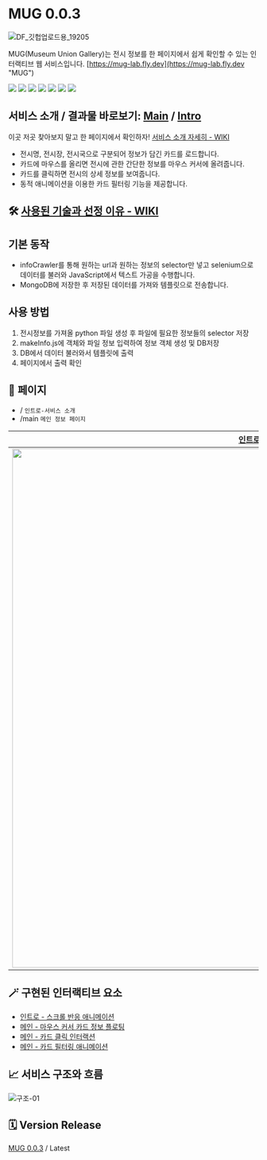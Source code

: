 # MUG 0.0.3

![DF_깃헙업로드용_19205](https://user-images.githubusercontent.com/70316567/224071275-bd290abd-9683-4598-9ed5-d6a7365376ae.jpg)

MUG(Museum Union Gallery)는 전시 정보를 한 페이지에서 쉽게 확인할 수 있는 인터랙티브 웹 서비스입니다.
[https://mug-lab.fly.dev](https://mug-lab.fly.dev "MUG")

<div> 
<img src="https://img.shields.io/badge/JavaScript-F7DF1E?style=for-the-badge&logo=JavaScript&logoColor=white">
<img src="https://img.shields.io/badge/jQuery-0769AD?style=for-the-badge&logo=jQuery&logoColor=white">
<img src="https://img.shields.io/badge/Express-000000?style=for-the-badge&logo=Express&logoColor=white">
<img src="https://img.shields.io/badge/Pug-A86454?style=for-the-badge&logo=Pug&logoColor=white">
<img src="https://img.shields.io/badge/Sass-CC6699?style=for-the-badge&logo=Sass&logoColor=white">
<img src="https://img.shields.io/badge/MongoDB-47A248?style=for-the-badge&logo=MongoDB&logoColor=white">
<img src="https://img.shields.io/badge/Illustrator-FF9A00?style=for-the-badge&logo=AdobeIllustrator&logoColor=white">
</div>

<div >

</div>

## 서비스 소개 / 결과물 바로보기: [Main](https://mug-lab.fly.dev/main) / [Intro](https://mug-lab.fly.dev/)

이곳 저곳 찾아보지 말고 한 페이지에서 확인하자! [서비스 소개 자세히 - WIKI](https://github.com/yjglab/MuG/wiki/%EC%84%9C%EB%B9%84%EC%8A%A4-%EA%B8%B0%ED%9A%8D-%EB%B0%B0%EA%B2%BD%EA%B3%BC-%EA%B8%B0%EB%8A%A5-%EC%86%8C%EA%B0%9C)

- 전시명, 전시장, 전시국으로 구분되어 정보가 담긴 카드를 로드합니다.
- 카드에 마우스를 올리면 전시에 관한 간단한 정보를 마우스 커서에 올려줍니다.
- 카드를 클릭하면 전시의 상세 정보를 보여줍니다.
- 동적 애니메이션을 이용한 카드 필터링 기능을 제공합니다.

## 🛠 [사용된 기술과 선정 이유 - WIKI](https://github.com/yjglab/MuG/wiki/%EC%82%AC%EC%9A%A9%EB%90%9C-%EA%B8%B0%EC%88%A0%EA%B3%BC-%EC%84%A0%EC%A0%95-%EC%9D%B4%EC%9C%A0)

## 기본 동작

- infoCrawler를 통해 원하는 url과 원하는 정보의 selector만 넣고 selenium으로 데이터를 불러와 JavaScript에서 텍스트 가공을 수행합니다.
- MongoDB에 저장한 후 저장된 데이터를 가져와 템플릿으로 전송합니다.

## 사용 방법

1. 전시정보를 가져올 python 파일 생성 후 파일에 필요한 정보들의 selector 저장
2. makeInfo.js에 객체와 파일 정보 입력하여 정보 객체 생성 및 DB저장
3. DB에서 데이터 불러와서 템플릿에 출력
4. 페이지에서 출력 확인

## 📃 페이지

- / `인트로-서비스 소개`
- /main `메인 정보 페이지`

| [인트로-서비스 소개](https://github.com/yjglab/MuG/wiki/%EC%84%9C%EB%B9%84%EC%8A%A4-%EA%B8%B0%ED%9A%8D-%EB%B0%B0%EA%B2%BD%EA%B3%BC-%EA%B8%B0%EB%8A%A5-%EC%86%8C%EA%B0%9C#%EC%9D%B8%ED%8A%B8%EB%A1%9C) | [메인 화면](https://github.com/yjglab/MuG/wiki/%EC%84%9C%EB%B9%84%EC%8A%A4-%EA%B8%B0%ED%9A%8D-%EB%B0%B0%EA%B2%BD%EA%B3%BC-%EA%B8%B0%EB%8A%A5-%EC%86%8C%EA%B0%9C#%EB%A9%94%EC%9D%B8-%ED%99%94%EB%A9%B4) |
| :---------------------------------------------------------------------------------------------------------------------------------------------------------------------------------------------------: | :----------------------------------------------------------------------------------------------------------------------------------------------------------------------------------------------------: |
|                              <img width="1043" alt="image" src="https://user-images.githubusercontent.com/70316567/224076728-d8891fb3-339d-4c55-87bb-cf661de1081d.png">                               |                               <img width="1043" alt="image" src="https://user-images.githubusercontent.com/70316567/224076735-bdd7dba9-267c-4681-b2eb-23bf867afd5a.png">                               |

## 🪄 구현된 인터랙티브 요소

- [인트로 - 스크롤 반응 애니메이션](https://github.com/yjglab/MuG/wiki/%EA%B5%AC%ED%98%84%EB%90%9C-%EC%9D%B8%ED%84%B0%EB%9E%99%ED%8B%B0%EB%B8%8C-%EC%9A%94%EC%86%8C#%EC%9D%B8%ED%8A%B8%EB%A1%9C---%EC%8A%A4%ED%81%AC%EB%A1%A4-%EB%B0%98%EC%9D%91-%EC%95%A0%EB%8B%88%EB%A9%94%EC%9D%B4%EC%85%98)
- [메인 - 마우스 커서 카드 정보 플로팅](https://github.com/yjglab/MuG/wiki/%EA%B5%AC%ED%98%84%EB%90%9C-%EC%9D%B8%ED%84%B0%EB%9E%99%ED%8B%B0%EB%B8%8C-%EC%9A%94%EC%86%8C#%EB%A9%94%EC%9D%B8---%EB%A7%88%EC%9A%B0%EC%8A%A4-%EC%BB%A4%EC%84%9C-%EC%B9%B4%EB%93%9C-%EC%A0%95%EB%B3%B4-%ED%94%8C%EB%A1%9C%ED%8C%85)
- [메인 - 카드 클릭 인터랙션](https://github.com/yjglab/MuG/wiki/%EA%B5%AC%ED%98%84%EB%90%9C-%EC%9D%B8%ED%84%B0%EB%9E%99%ED%8B%B0%EB%B8%8C-%EC%9A%94%EC%86%8C#%EB%A9%94%EC%9D%B8---%EC%B9%B4%EB%93%9C-%ED%81%B4%EB%A6%AD-%EC%9D%B8%ED%84%B0%EB%9E%99%EC%85%98)
- [메인 - 카드 필터링 애니메이션](https://github.com/yjglab/MuG/wiki/%EA%B5%AC%ED%98%84%EB%90%9C-%EC%9D%B8%ED%84%B0%EB%9E%99%ED%8B%B0%EB%B8%8C-%EC%9A%94%EC%86%8C#%EB%A9%94%EC%9D%B8---%EC%B9%B4%EB%93%9C-%ED%95%84%ED%84%B0%EB%A7%81-%EC%95%A0%EB%8B%88%EB%A9%94%EC%9D%B4%EC%85%98)

## 📈 서비스 구조와 흐름

![구조-01](https://user-images.githubusercontent.com/70316567/224111663-f499f1b1-f407-4977-b976-44899398926a.png)

## 🗓 Version Release

[MUG 0.0.3](https://github.com/yjglab/MuG "MUG") / Latest
